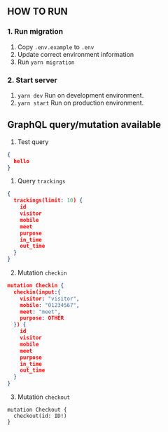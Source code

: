 ## HOW TO RUN

### 1. Run migration

1. Copy `.env.example` to `.env`
1. Update correct environment information
1. Run `yarn migration`

### 2. Start server

1. `yarn dev` Run on development environment.
1. `yarn start` Run on production environment.

## GraphQL query/mutation available

1. Test query

```json
{
  hello
}
```

1. Query `trackings`

```json
{
  trackings(limit: 10) {
    id
    visitor
    mobile
    meet
    purpose
    in_time
    out_time
  }
}
```

2. Mutation `checkin`

```json
mutation Checkin {
  checkin(input:{
    visitor: "visitor",
    mobile: "01234567",
    meet: "meet",
    purpose: OTHER
  }) {
    id
    visitor
    mobile
    meet
    purpose
    in_time
    out_time
  }
}
```

3. Mutation `checkout`

```
mutation Checkout {
  checkout(id: ID!)
}
```
